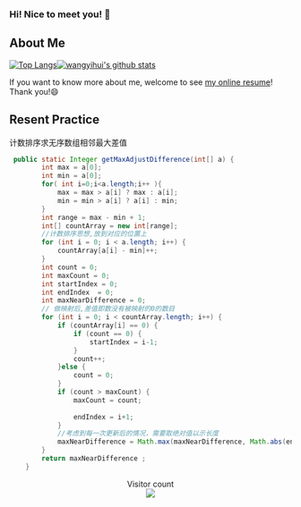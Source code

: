 ### Hi! Nice to meet you! 👋

<!--
**istarwyh/istarwyh** is a ✨ _special_ ✨ repository because its `README.md` (this file) appears on your GitHub profile.

Here are some ideas to get you started:

- 🔭 I’m currently working on ...
- 🌱 I’m currently learning ...
- 👯 I’m looking to collaborate on ...
- 🤔 I’m looking for help with ...
- 💬 Ask me about ...
- 📫 How to reach me: ...
- 😄 Pronouns: ...
- ⚡ Fun fact: ...
-->



## About Me


[![Top Langs](https://github-readme-stats.vercel.app/api/top-langs/?username=istarwyh&hide=css&layout=compact)](https://github.com/anuraghazra/github-readme-stats)[![wangyihui's github stats](https://github-readme-stats.vercel.app/api?username=istarwyh "![wangyihui's github stats")](https://github.com/istarwyh)

If you want to know more about me, welcome to see [my online resume](https://istarwyh.github.io/)! Thank you!😄

## Resent Practice
计数排序求无序数组相邻最大差值


```java
 public static Integer getMaxAdjustDifference(int[] a) {
        int max = a[0];
        int min = a[0];
        for( int i=0;i<a.length;i++ ){
            max = max > a[i] ? max : a[i];
            min = min > a[i] ? a[i] : min;
        }
        int range = max - min + 1;
        int[] countArray = new int[range];
        //计数排序思想,放到对应的位置上
        for (int i = 0; i < a.length; i++) {
            countArray[a[i] - min]++;
        }
        int count = 0;
        int maxCount = 0;
        int startIndex = 0;
        int endIndex  = 0;
        int maxNearDifference = 0;
        // 做映射后,差值即数没有被映射的0的数目
        for (int i = 0; i < countArray.length; i++) {
            if (countArray[i] == 0) {
                if (count == 0) {
                    startIndex = i-1;
                }
                count++;
            }else {
                count = 0;
            }
            if (count > maxCount) {
                maxCount = count;
                
                endIndex = i+1;
            }
            //考虑到每一次更新后的情况，需要取绝对值以示长度
            maxNearDifference = Math.max(maxNearDifference, Math.abs(endIndex - startIndex));
        }  
        return maxNearDifference ;
    }
```

<p align="center"> 
  Visitor count<br>
  <img src="https://profile-counter.glitch.me/istarwyh/count.svg" />
</p>
